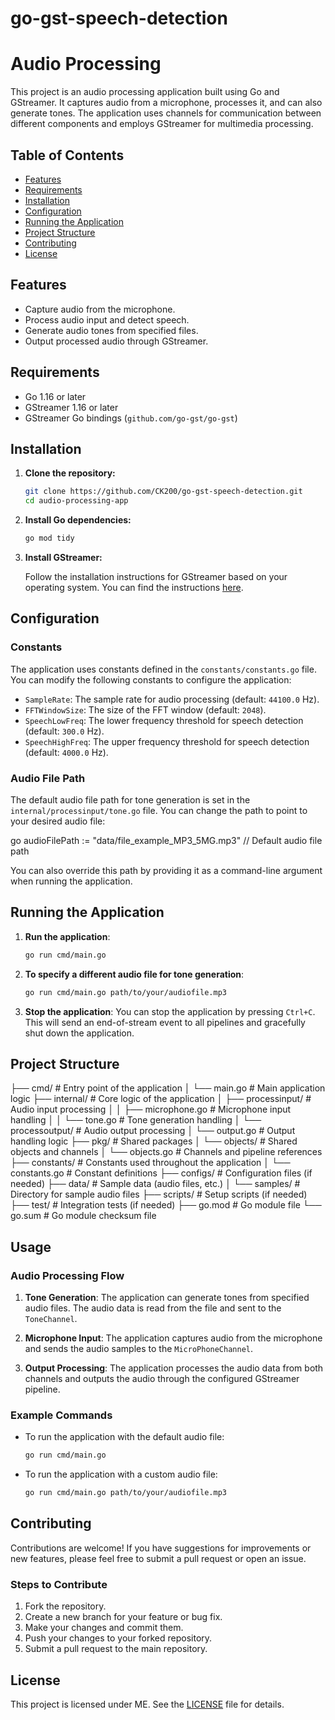# go-gst-speech-detection

# Audio Processing

This project is an audio processing application built using Go and GStreamer. It captures audio from a microphone, processes it, and can also generate tones. The application uses channels for communication between different components and employs GStreamer for multimedia processing.

## Table of Contents

- [Features](#features)
- [Requirements](#requirements)
- [Installation](#installation)
- [Configuration](#configuration)
- [Running the Application](#running-the-application)
- [Project Structure](#project-structure)
- [Contributing](#contributing)
- [License](#license)

## Features

- Capture audio from the microphone.
- Process audio input and detect speech.
- Generate audio tones from specified files.
- Output processed audio through GStreamer.

## Requirements

- Go 1.16 or later
- GStreamer 1.16 or later
- GStreamer Go bindings (`github.com/go-gst/go-gst`)

## Installation

1. **Clone the repository:**

   ```bash
   git clone https://github.com/CK200/go-gst-speech-detection.git
   cd audio-processing-app
   ```

2. **Install Go dependencies:**

   ```bash
   go mod tidy
   ```

3. **Install GStreamer:**

   Follow the installation instructions for GStreamer based on your operating system. You can find the instructions [here](https://gstreamer.freedesktop.org/download/).

## Configuration

### Constants

The application uses constants defined in the `constants/constants.go` file. You can modify the following constants to configure the application:

- `SampleRate`: The sample rate for audio processing (default: `44100.0` Hz).
- `FFTWindowSize`: The size of the FFT window (default: `2048`).
- `SpeechLowFreq`: The lower frequency threshold for speech detection (default: `300.0` Hz).
- `SpeechHighFreq`: The upper frequency threshold for speech detection (default: `4000.0` Hz).

### Audio File Path

The default audio file path for tone generation is set in the `internal/processinput/tone.go` file. You can change the path to point to your desired audio file:

go
audioFilePath := "data/file_example_MP3_5MG.mp3" // Default audio file path


You can also override this path by providing it as a command-line argument when running the application.

## Running the Application

1. **Run the application**:
   ```bash
   go run cmd/main.go
   ```

2. **To specify a different audio file for tone generation**:
   ```bash
   go run cmd/main.go path/to/your/audiofile.mp3
   ```

3. **Stop the application**:
   You can stop the application by pressing `Ctrl+C`. This will send an end-of-stream event to all pipelines and gracefully shut down the application.

## Project Structure

├── cmd/ # Entry point of the application
│ └── main.go # Main application logic
├── internal/ # Core logic of the application
│ ├── processinput/ # Audio input processing
│ │ ├── microphone.go # Microphone input handling
│ │ └── tone.go # Tone generation handling
│ └── processoutput/ # Audio output processing
│ └── output.go # Output handling logic
├── pkg/ # Shared packages
│ └── objects/ # Shared objects and channels
│ └── objects.go # Channels and pipeline references
├── constants/ # Constants used throughout the application
│ └── constants.go # Constant definitions
├── configs/ # Configuration files (if needed)
├── data/ # Sample data (audio files, etc.)
│ └── samples/ # Directory for sample audio files
├── scripts/ # Setup scripts (if needed)
├── test/ # Integration tests (if needed)
├── go.mod # Go module file
└── go.sum # Go module checksum file


## Usage

### Audio Processing Flow

1. **Tone Generation**: The application can generate tones from specified audio files. The audio data is read from the file and sent to the `ToneChannel`.

2. **Microphone Input**: The application captures audio from the microphone and sends the audio samples to the `MicroPhoneChannel`.

3. **Output Processing**: The application processes the audio data from both channels and outputs the audio through the configured GStreamer pipeline.

### Example Commands

- To run the application with the default audio file:
  ```bash
  go run cmd/main.go
  ```

- To run the application with a custom audio file:
  ```bash
  go run cmd/main.go path/to/your/audiofile.mp3
  ```

## Contributing

Contributions are welcome! If you have suggestions for improvements or new features, please feel free to submit a pull request or open an issue.

### Steps to Contribute

1. Fork the repository.
2. Create a new branch for your feature or bug fix.
3. Make your changes and commit them.
4. Push your changes to your forked repository.
5. Submit a pull request to the main repository.

## License

This project is licensed under ME. See the [LICENSE](LICENSE) file for details.
